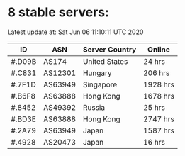 # 8 stable servers:

Latest update at: Sat Jun 06 11:10:11 UTC 2020

| ID | ASN | Server Country | Online |
| -- | --- | -------------- | ------ |
| #.D09B | AS174 | United States | 24 hrs |
| #.C831 | AS12301 | Hungary | 206 hrs |
| #.7F1D | AS63949 | Singapore | 1928 hrs |
| #.B6F8 | AS63888 | Hong Kong | 1678 hrs |
| #.8452 | AS49392 | Russia | 25 hrs |
| #.BD3E | AS63888 | Hong Kong | 2747 hrs |
| #.2A79 | AS63949 | Japan | 1587 hrs |
| #.4928 | AS20473 | Japan | 16 hrs |

